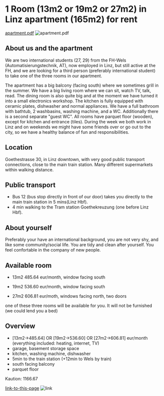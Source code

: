 # 1 Room (13m2 or 19m2 or 27m2) in Linz apartment (165m2) for rent
[apartment.pdf](http://tituman.github.io/tituman/docs/Goetestr30.pdf)
![apartment.pdf](http://tituman.github.io/tituman/docs/Goetestr30.png)
## About us and the apartment
We are two international students (27, 29) from the FH-Wels (Automatisierungstechnik, AT), now employed in Linz, but still active at the FH, and we are looking for a third person (preferably international student) to take one of the three rooms in our apartment. 

The apartment has a big balcony (facing south) where we sometimes grill in the summer. We have a big living room where we can sit, watch TV, talk, read. The dining room is also quite big and at the moment we have turned it into a small electronics workshop. The kitchen is fully equipped with ceramic plates, dishwasher and normal appliances. We have a full bathroom with bathtub, 2 washbasins, washing machine, and a WC. Additionally there is a second separate "guest WC". All rooms have parquet floor (wooden), except for kitchen and entrance (tiles). During the week we both work in Linz and on weekends we might have some friends over or go out to the city, so we have a healthy balance of fun and responsibilities.

## Location
Goethestrasse 30, in Linz downtown, with very good public transport connections, close to the main train station. Many different supermarkets within walking distance.

## Public transport
- Bus 12 (bus stop directly in front of our door) takes you directly to the main train station in 5 mins(Linz Hbf). 
- 4 min walking to the Tram station Goethekreuzung (one before Linz Hbf).

## About yourself
Preferably your have an international background, you are not very shy, and like some community/social life. You are tidy and clean after yourself. You feel confortable in the company of new people.

## Available room
- 13m2 485.64 eur/month, window facing south

- 19m2 536.60 eur/month, window facing south

- 27m2 606.81 eur/moth, windows facing north, two doors

one of these three rooms will be available for you. It will not be furnished (we could lend you a bed)

## Overview
- [13m2->485.64] OR [19m2->536.60] OR [27m2->606.81] eur/month (everything included: heating, internet, TV)
- garage, basement storage space
- kitchen, washing machine, dishwasher
- 5min to the train station (+12min to Wels by train)
- south facing balcony
- parquet floor


Kaution: 1166.67

[link-to-this-page](http://tituman.github.io/tituman/)
![link](http://tituman.github.io/tituman/docs/qrcode.png)
